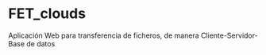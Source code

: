 # FET_clouds
Aplicación Web para transferencia de ficheros, de manera Cliente-Servidor-Base de datos
